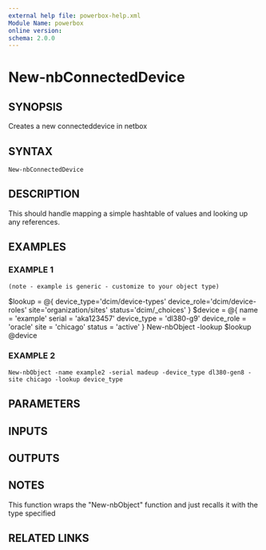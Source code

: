 ```yaml
---
external help file: powerbox-help.xml
Module Name: powerbox
online version:
schema: 2.0.0
---
```


# New-nbConnectedDevice

## SYNOPSIS
Creates a new connecteddevice in netbox

## SYNTAX

```
New-nbConnectedDevice
```

## DESCRIPTION
This should handle mapping a simple hashtable of values and looking up any references.

## EXAMPLES

### EXAMPLE 1
```
(note - example is generic - customize to your object type)
```

$lookup = @{
    device_type='dcim/device-types'
    device_role='dcim/device-roles'
    site='organization/sites'
    status='dcim/_choices'
}
$device = @{
    name = 'example'
    serial = 'aka123457'
    device_type = 'dl380-g9'
    device_role = 'oracle'
    site = 'chicago'
    status = 'active'
}
New-nbObject -lookup $lookup @device

### EXAMPLE 2
```
New-nbObject -name example2 -serial madeup -device_type dl380-gen8 -site chicago -lookup device_type
```

## PARAMETERS

## INPUTS

## OUTPUTS

## NOTES
This function wraps the "New-nbObject" function and just recalls it with the type specified

## RELATED LINKS

